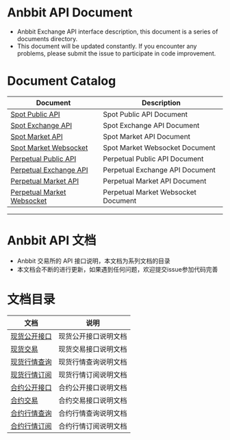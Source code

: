 # Anbbit API Document

* Anbbit Exchange API interface description, this document is a series of documents directory.
* This document will be updated constantly. If you encounter any problems, please submit the issue to participate in code improvement.

# Document Catalog

Document | Description
--- | --- 
[Spot Public API](./spot_en/Exchange-API/Public-Interface.md) | Spot Public API Document
[Spot Exchange API](./spot_en/Exchange-API/README.md) | Spot Exchange API Document
[Spot Market API](./spot_en/Market-Data-API/README.md) | Spot Market API Document
[Spot Market Websocket](./spot_en/WebSocket-API/README.md) | Spot Market Websocket Document
[Perpetual Public API](./perpetual_en/Exchange-API/Public-Interface.md) | Perpetual Public API Document
[Perpetual Exchange API](./perpetual_en/Exchange-API/README.md) | Perpetual Exchange API Document
[Perpetual Market API](./perpetual_en/Market-Data-API/README.md) | Perpetual Market API Document
[Perpetual Market Websocket](./perpetual_en/WebSocket-API/README.md) | Perpetual Market Websocket Document

----

# Anbbit API 文档

* Anbbit 交易所的 API 接口说明，本文档为系列文档的目录
* 本文档会不断的进行更新，如果遇到任何问题，欢迎提交issue参加代码完善

# 文档目录

文档 | 说明
--- | --- 
[现货公开接口](./spot/Exchange-API/Public-Interface.md) | 现货公开接口说明文档
[现货交易](./spot/Exchange-API/README.md) | 现货交易接口说明文档
[现货行情查询](./spot/Market-Data-API/README.md) | 现货行情查询说明文档
[现货行情订阅](./spot/WebSocket-API/README.md) | 现货行情订阅说明文档
[合约公开接口](./perpetual/Exchange-API/Public-Interface.md) | 合约公开接口说明文档
[合约交易](./perpetual/Exchange-API/README.md) | 合约交易接口说明文档
[合约行情查询](./perpetual/Market-Data-API/README.md) | 合约行情查询说明文档
[合约行情订阅](./perpetual/WebSocket-API/README.md) | 合约行情订阅说明文档
